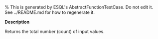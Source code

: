% This is generated by ESQL's AbstractFunctionTestCase. Do not edit it. See ../README.md for how to regenerate it.

**Description**

Returns the total number (count) of input values.

